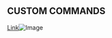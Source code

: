 ## CUSTOM COMMANDS

[Link](https://github.com/CactusBurrito/CustomCommands/releases/download/v1.0.0/CustomCommands_1.0.0.jar)![Image](https://image.flaticon.com/icons/png/512/29/29604.png)
